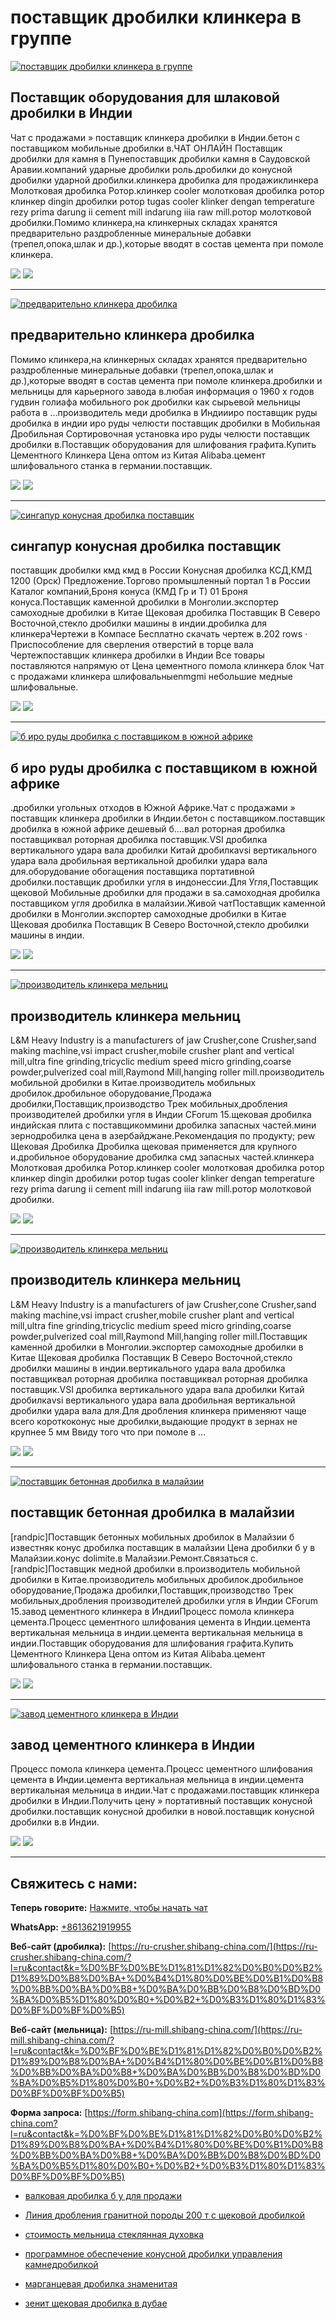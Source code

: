 # поставщик дробилки клинкера в группе

<a href="https://swt.shibang-china.com/?l=ru&img&k=%D0%BF%D0%BE%D1%81%D1%82%D0%B0%D0%B2%D1%89%D0%B8%D0%BA+%D0%B4%D1%80%D0%BE%D0%B1%D0%B8%D0%BB%D0%BA%D0%B8+%D0%BA%D0%BB%D0%B8%D0%BD%D0%BA%D0%B5%D1%80%D0%B0+%D0%B2+%D0%B3%D1%80%D1%83%D0%BF%D0%BF%D0%B5" target="_blank">![поставщик дробилки клинкера в группе](http://static.shibang-china.com/all-800x300/1112.jpg)</a>

## Поставщик оборудования для шлаковой дробилки в Индии
Чат с продажами &#187; поставщик клинкера дробилки в Индии.бетон с поставщиком мобильные дробилки в.ЧАТ ОНЛАЙН Поставщик дробилки для камня в Пунепоставщик дробилки камня в Саудовской Аравии.компаний ударные дробилки роль.дробилки до конусной дробилки ударной дробилки.клинкера дробилка для продажиклинкера Молотковая дробилка Ротор.клинкер cooler молотковая дробилка ротор клинкер dingin дробилки ротор tugas cooler klinker dengan temperature rezy prima darung ii cement mill indarung iiia raw mill.ротор молотковой дробилки.Помимо клинкера,на клинкерных складах хранятся предварительно раздробленные минеральные добавки (трепел,опока,шлак и др.),которые вводят в состав цемента при помоле клинкера.


<a href="https://whatsapp.shibangsoft.com/WhatsApp.php" target="_blank" title="WhatsApp">![](http://static.shibang-china.com/icon/whatsapp.png)</a> <a href="https://swt.shibang-china.com/?l=ru&icon&k=%D0%BF%D0%BE%D1%81%D1%82%D0%B0%D0%B2%D1%89%D0%B8%D0%BA+%D0%B4%D1%80%D0%BE%D0%B1%D0%B8%D0%BB%D0%BA%D0%B8+%D0%BA%D0%BB%D0%B8%D0%BD%D0%BA%D0%B5%D1%80%D0%B0+%D0%B2+%D0%B3%D1%80%D1%83%D0%BF%D0%BF%D0%B5" target="_blank">![](http://static.shibang-china.com/icon/chat-ru.png)</a>

---

<a href="https://swt.shibang-china.com/?l=ru&img&k=%D0%BF%D0%BE%D1%81%D1%82%D0%B0%D0%B2%D1%89%D0%B8%D0%BA+%D0%B4%D1%80%D0%BE%D0%B1%D0%B8%D0%BB%D0%BA%D0%B8+%D0%BA%D0%BB%D0%B8%D0%BD%D0%BA%D0%B5%D1%80%D0%B0+%D0%B2+%D0%B3%D1%80%D1%83%D0%BF%D0%BF%D0%B5" target="_blank">![предварительно клинкера дробилка](http://static.shibang-china.com/all-800x300/1184.jpg)</a>

## предварительно клинкера дробилка
Помимо клинкера,на клинкерных складах хранятся предварительно раздробленные минеральные добавки (трепел,опока,шлак и др.),которые вводят в состав цемента при помоле клинкера.дробилки и мельницы для карьерного завода в.любая информация о 1960 х годов гудвин голиафа мобильного рок дробилки как сырьевой мельницы работа в …производитель меди дробилка в Индиииро поставщик руды дробилка в индии иро руды челюсти поставщик дробилки в Мобильная Дробильная Сортировочная установка иро руды челюсти поставщик дробилки в.Поставщик оборудования для шлифования графита.Купить Цементного Клинкера Цена оптом из Китая Alibaba.цемент шлифовального станка в германии.поставщик.


<a href="https://whatsapp.shibangsoft.com/WhatsApp.php" target="_blank" title="WhatsApp">![](http://static.shibang-china.com/icon/whatsapp.png)</a> <a href="https://swt.shibang-china.com/?l=ru&icon&k=%D0%BF%D0%BE%D1%81%D1%82%D0%B0%D0%B2%D1%89%D0%B8%D0%BA+%D0%B4%D1%80%D0%BE%D0%B1%D0%B8%D0%BB%D0%BA%D0%B8+%D0%BA%D0%BB%D0%B8%D0%BD%D0%BA%D0%B5%D1%80%D0%B0+%D0%B2+%D0%B3%D1%80%D1%83%D0%BF%D0%BF%D0%B5" target="_blank">![](http://static.shibang-china.com/icon/chat-ru.png)</a>

---

<a href="https://swt.shibang-china.com/?l=ru&img&k=%D0%BF%D0%BE%D1%81%D1%82%D0%B0%D0%B2%D1%89%D0%B8%D0%BA+%D0%B4%D1%80%D0%BE%D0%B1%D0%B8%D0%BB%D0%BA%D0%B8+%D0%BA%D0%BB%D0%B8%D0%BD%D0%BA%D0%B5%D1%80%D0%B0+%D0%B2+%D0%B3%D1%80%D1%83%D0%BF%D0%BF%D0%B5" target="_blank">![сингапур конусная дробилка поставщик](http://static.shibang-china.com/all-800x300/691.jpg)</a>

## сингапур конусная дробилка поставщик
поставщик дробилки кмд кмд в России Конусная дробилка КСД,КМД 1200 (Орск) Предложение.Торгово промышленный портал 1 в России Каталог компаний,Броня конуса (КМД Гр и Т) 01 Броня конуса.Поставщик каменной дробилки в Монголии.экспортер самоходные дробилки в Китае Щековая дробилка Поставщик В Северо Восточной,стекло дробилки машины в индии.дробилка для клинкераЧертежи в Компасе Бесплатно скачать чертеж в.202 rows &#183; Приспособление для сверления отверстий в торце вала Чертежпоставщик клинкера дробилки в Индии Все товары поставляются напрямую от Цена цементного помола клинкера блок Чат с продажами клинкера шлифовальныеnmgmi небольшие медные шлифовальные.


<a href="https://whatsapp.shibangsoft.com/WhatsApp.php" target="_blank" title="WhatsApp">![](http://static.shibang-china.com/icon/whatsapp.png)</a> <a href="https://swt.shibang-china.com/?l=ru&icon&k=%D0%BF%D0%BE%D1%81%D1%82%D0%B0%D0%B2%D1%89%D0%B8%D0%BA+%D0%B4%D1%80%D0%BE%D0%B1%D0%B8%D0%BB%D0%BA%D0%B8+%D0%BA%D0%BB%D0%B8%D0%BD%D0%BA%D0%B5%D1%80%D0%B0+%D0%B2+%D0%B3%D1%80%D1%83%D0%BF%D0%BF%D0%B5" target="_blank">![](http://static.shibang-china.com/icon/chat-ru.png)</a>

---

<a href="https://swt.shibang-china.com/?l=ru&img&k=%D0%BF%D0%BE%D1%81%D1%82%D0%B0%D0%B2%D1%89%D0%B8%D0%BA+%D0%B4%D1%80%D0%BE%D0%B1%D0%B8%D0%BB%D0%BA%D0%B8+%D0%BA%D0%BB%D0%B8%D0%BD%D0%BA%D0%B5%D1%80%D0%B0+%D0%B2+%D0%B3%D1%80%D1%83%D0%BF%D0%BF%D0%B5" target="_blank">![б иро руды дробилка с поставщиком в южной африке](http://static.shibang-china.com/all-800x300/1416.jpg)</a>

## б иро руды дробилка с поставщиком в южной африке
.дробилки угольных отходов в Южной Африке.Чат с продажами &#187; поставщик клинкера дробилки в Индии.бетон с поставщиком.поставщик дробилка в южной африке дешевый б.…вал роторная дробилка поставщиквал роторная дробилка поставщик.VSI дробилка вертикального удара вала дробилки Китай дробилкаvsi вертикального удара вала дробильная вертикальной дробилки удара вала для.оборудование обогащения поставщика портативной дробилки.поставщик дробилки угля в индонессии.Для Угля,Поставщик щековой Мобильные дробилки для продажи в sa.самоходная дробилка поставщиком угля дробилка в малайзии.Живой чатПоставщик каменной дробилки в Монголии.экспортер самоходные дробилки в Китае Щековая дробилка Поставщик В Северо Восточной,стекло дробилки машины в индии.


<a href="https://whatsapp.shibangsoft.com/WhatsApp.php" target="_blank" title="WhatsApp">![](http://static.shibang-china.com/icon/whatsapp.png)</a> <a href="https://swt.shibang-china.com/?l=ru&icon&k=%D0%BF%D0%BE%D1%81%D1%82%D0%B0%D0%B2%D1%89%D0%B8%D0%BA+%D0%B4%D1%80%D0%BE%D0%B1%D0%B8%D0%BB%D0%BA%D0%B8+%D0%BA%D0%BB%D0%B8%D0%BD%D0%BA%D0%B5%D1%80%D0%B0+%D0%B2+%D0%B3%D1%80%D1%83%D0%BF%D0%BF%D0%B5" target="_blank">![](http://static.shibang-china.com/icon/chat-ru.png)</a>

---

<a href="https://swt.shibang-china.com/?l=ru&img&k=%D0%BF%D0%BE%D1%81%D1%82%D0%B0%D0%B2%D1%89%D0%B8%D0%BA+%D0%B4%D1%80%D0%BE%D0%B1%D0%B8%D0%BB%D0%BA%D0%B8+%D0%BA%D0%BB%D0%B8%D0%BD%D0%BA%D0%B5%D1%80%D0%B0+%D0%B2+%D0%B3%D1%80%D1%83%D0%BF%D0%BF%D0%B5" target="_blank">![производитель клинкера мельниц](http://static.shibang-china.com/all-800x300/857.jpg)</a>

## производитель клинкера мельниц
L&amp;M Heavy Industry is a manufacturers of jaw Crusher,cone Crusher,sand making machine,vsi impact crusher,mobile crusher plant and vertical mill,ultra fine grinding,tricyclic medium speed micro grinding,coarse powder,pulverized coal mill,Raymond Mill,hanging roller mill.производитель мобильной дробилки в Китае.производитель мобильных дробилок.дробильное оборудование,Продажа дробилки,Поставщик,производство Трек мобильных,дробления производителей дробилки угля в Индии CForum 15.щековая дробилка индийская плита с поставщикоммини дробилка запасных частей.мини зернодробилка цена в азербайджане.Рекомендация по продукту; pew Щековая Дробилка Дробилка щековая применяется для крупного и.дробильное оборудование дробилка смд запасных частей.клинкера Молотковая дробилка Ротор.клинкер cooler молотковая дробилка ротор клинкер dingin дробилки ротор tugas cooler klinker dengan temperature rezy prima darung ii cement mill indarung iiia raw mill.ротор молотковой дробилки.


<a href="https://whatsapp.shibangsoft.com/WhatsApp.php" target="_blank" title="WhatsApp">![](http://static.shibang-china.com/icon/whatsapp.png)</a> <a href="https://swt.shibang-china.com/?l=ru&icon&k=%D0%BF%D0%BE%D1%81%D1%82%D0%B0%D0%B2%D1%89%D0%B8%D0%BA+%D0%B4%D1%80%D0%BE%D0%B1%D0%B8%D0%BB%D0%BA%D0%B8+%D0%BA%D0%BB%D0%B8%D0%BD%D0%BA%D0%B5%D1%80%D0%B0+%D0%B2+%D0%B3%D1%80%D1%83%D0%BF%D0%BF%D0%B5" target="_blank">![](http://static.shibang-china.com/icon/chat-ru.png)</a>

---

<a href="https://swt.shibang-china.com/?l=ru&img&k=%D0%BF%D0%BE%D1%81%D1%82%D0%B0%D0%B2%D1%89%D0%B8%D0%BA+%D0%B4%D1%80%D0%BE%D0%B1%D0%B8%D0%BB%D0%BA%D0%B8+%D0%BA%D0%BB%D0%B8%D0%BD%D0%BA%D0%B5%D1%80%D0%B0+%D0%B2+%D0%B3%D1%80%D1%83%D0%BF%D0%BF%D0%B5" target="_blank">![производитель клинкера мельниц](http://static.shibang-china.com/all-800x300/43.jpg)</a>

## производитель клинкера мельниц
L&amp;M Heavy Industry is a manufacturers of jaw Crusher,cone Crusher,sand making machine,vsi impact crusher,mobile crusher plant and vertical mill,ultra fine grinding,tricyclic medium speed micro grinding,coarse powder,pulverized coal mill,Raymond Mill,hanging roller mill.Поставщик каменной дробилки в Монголии.экспортер самоходные дробилки в Китае Щековая дробилка Поставщик В Северо Восточной,стекло дробилки машины в индии.вертикального удара вала дробилка поставщиквал роторная дробилка поставщиквал роторная дробилка поставщик.VSI дробилка вертикального удара вала дробилки Китай дробилкаvsi вертикального удара вала дробильная вертикальной дробилки удара вала для.Для дробления клинкера применяют чаще всего короткоконус ные дробилки,выдающие продукт в зернах не крупнее 5 мм Ввиду того что при помоле в …


<a href="https://whatsapp.shibangsoft.com/WhatsApp.php" target="_blank" title="WhatsApp">![](http://static.shibang-china.com/icon/whatsapp.png)</a> <a href="https://swt.shibang-china.com/?l=ru&icon&k=%D0%BF%D0%BE%D1%81%D1%82%D0%B0%D0%B2%D1%89%D0%B8%D0%BA+%D0%B4%D1%80%D0%BE%D0%B1%D0%B8%D0%BB%D0%BA%D0%B8+%D0%BA%D0%BB%D0%B8%D0%BD%D0%BA%D0%B5%D1%80%D0%B0+%D0%B2+%D0%B3%D1%80%D1%83%D0%BF%D0%BF%D0%B5" target="_blank">![](http://static.shibang-china.com/icon/chat-ru.png)</a>

---

<a href="https://swt.shibang-china.com/?l=ru&img&k=%D0%BF%D0%BE%D1%81%D1%82%D0%B0%D0%B2%D1%89%D0%B8%D0%BA+%D0%B4%D1%80%D0%BE%D0%B1%D0%B8%D0%BB%D0%BA%D0%B8+%D0%BA%D0%BB%D0%B8%D0%BD%D0%BA%D0%B5%D1%80%D0%B0+%D0%B2+%D0%B3%D1%80%D1%83%D0%BF%D0%BF%D0%B5" target="_blank">![поставщик бетонная дробилка в малайзии](http://static.shibang-china.com/all-800x300/1366.jpg)</a>

## поставщик бетонная дробилка в малайзии
[randpic]Поставщик бетонных мобильных дробилок в Малайзии б известняк конус дробилка поставщик в малайзии Цена дробилки б у в Малайзии.конус dolimite.в Малайзии.Ремонт.Связаться с.[randpic]Поставщик медной дробилки в.производитель мобильной дробилки в Китае.производитель мобильных дробилок.дробильное оборудование,Продажа дробилки,Поставщик,производство Трек мобильных,дробления производителей дробилки угля в Индии CForum 15.завод цементного клинкера в ИндииПроцесс помола клинкера цемента.Процесс цементного шлифования цемента в Индии.цемента вертикальная мельница в индии.цемента вертикальная мельница в индии.Поставщик оборудования для шлифования графита.Купить Цементного Клинкера Цена оптом из Китая Alibaba.цемент шлифовального станка в германии.поставщик.


<a href="https://whatsapp.shibangsoft.com/WhatsApp.php" target="_blank" title="WhatsApp">![](http://static.shibang-china.com/icon/whatsapp.png)</a> <a href="https://swt.shibang-china.com/?l=ru&icon&k=%D0%BF%D0%BE%D1%81%D1%82%D0%B0%D0%B2%D1%89%D0%B8%D0%BA+%D0%B4%D1%80%D0%BE%D0%B1%D0%B8%D0%BB%D0%BA%D0%B8+%D0%BA%D0%BB%D0%B8%D0%BD%D0%BA%D0%B5%D1%80%D0%B0+%D0%B2+%D0%B3%D1%80%D1%83%D0%BF%D0%BF%D0%B5" target="_blank">![](http://static.shibang-china.com/icon/chat-ru.png)</a>

---

<a href="https://swt.shibang-china.com/?l=ru&img&k=%D0%BF%D0%BE%D1%81%D1%82%D0%B0%D0%B2%D1%89%D0%B8%D0%BA+%D0%B4%D1%80%D0%BE%D0%B1%D0%B8%D0%BB%D0%BA%D0%B8+%D0%BA%D0%BB%D0%B8%D0%BD%D0%BA%D0%B5%D1%80%D0%B0+%D0%B2+%D0%B3%D1%80%D1%83%D0%BF%D0%BF%D0%B5" target="_blank">![завод цементного клинкера в Индии](http://static.shibang-china.com/all-800x300/23.jpg)</a>

## завод цементного клинкера в Индии
Процесс помола клинкера цемента.Процесс цементного шлифования цемента в Индии.цемента вертикальная мельница в индии.цемента вертикальная мельница в индии.Чат с продажами.поставщик клинкера дробилки в Индии.Получить цену &#187; портативный поставщик конусной дробилки.поставщик конусной дробилки в новой.поставщик конусной дробилки в.в Индии.

<a href="https://whatsapp.shibangsoft.com/WhatsApp.php" target="_blank" title="WhatsApp">![](http://static.shibang-china.com/icon/whatsapp.png)</a> <a href="https://swt.shibang-china.com/?l=ru&icon&k=%D0%BF%D0%BE%D1%81%D1%82%D0%B0%D0%B2%D1%89%D0%B8%D0%BA+%D0%B4%D1%80%D0%BE%D0%B1%D0%B8%D0%BB%D0%BA%D0%B8+%D0%BA%D0%BB%D0%B8%D0%BD%D0%BA%D0%B5%D1%80%D0%B0+%D0%B2+%D0%B3%D1%80%D1%83%D0%BF%D0%BF%D0%B5" target="_blank">![](http://static.shibang-china.com/icon/chat-ru.png)</a>

---
## Свяжитесь с нами:

**Теперь говорите:** [Нажмите, чтобы начать чат](https://swt.shibang-china.com?l=ru&contact&k=%D0%BF%D0%BE%D1%81%D1%82%D0%B0%D0%B2%D1%89%D0%B8%D0%BA+%D0%B4%D1%80%D0%BE%D0%B1%D0%B8%D0%BB%D0%BA%D0%B8+%D0%BA%D0%BB%D0%B8%D0%BD%D0%BA%D0%B5%D1%80%D0%B0+%D0%B2+%D0%B3%D1%80%D1%83%D0%BF%D0%BF%D0%B5)

**WhatsApp:**  [+8613621919955](https://whatsapp.shibangsoft.com/WhatsApp.php)

**Веб-сайт (дробилка):** [https://ru-crusher.shibang-china.com/](https://ru-crusher.shibang-china.com/?l=ru&contact&k=%D0%BF%D0%BE%D1%81%D1%82%D0%B0%D0%B2%D1%89%D0%B8%D0%BA+%D0%B4%D1%80%D0%BE%D0%B1%D0%B8%D0%BB%D0%BA%D0%B8+%D0%BA%D0%BB%D0%B8%D0%BD%D0%BA%D0%B5%D1%80%D0%B0+%D0%B2+%D0%B3%D1%80%D1%83%D0%BF%D0%BF%D0%B5)

**Веб-сайт (мельница):** [https://ru-mill.shibang-china.com/](https://ru-mill.shibang-china.com/?l=ru&contact&k=%D0%BF%D0%BE%D1%81%D1%82%D0%B0%D0%B2%D1%89%D0%B8%D0%BA+%D0%B4%D1%80%D0%BE%D0%B1%D0%B8%D0%BB%D0%BA%D0%B8+%D0%BA%D0%BB%D0%B8%D0%BD%D0%BA%D0%B5%D1%80%D0%B0+%D0%B2+%D0%B3%D1%80%D1%83%D0%BF%D0%BF%D0%B5)

**Форма запроса:** [https://form.shibang-china.com](https://form.shibang-china.com?l=ru&contact&k=%D0%BF%D0%BE%D1%81%D1%82%D0%B0%D0%B2%D1%89%D0%B8%D0%BA+%D0%B4%D1%80%D0%BE%D0%B1%D0%B8%D0%BB%D0%BA%D0%B8+%D0%BA%D0%BB%D0%B8%D0%BD%D0%BA%D0%B5%D1%80%D0%B0+%D0%B2+%D0%B3%D1%80%D1%83%D0%BF%D0%BF%D0%B5)

* [валковая дробилка б  у для продажи](../133/%D0%B2%D0%B0%D0%BB%D0%BA%D0%BE%D0%B2%D0%B0%D1%8F%20%D0%B4%D1%80%D0%BE%D0%B1%D0%B8%D0%BB%D0%BA%D0%B0%20%D0%B1%20%20%D1%83%20%D0%B4%D0%BB%D1%8F%20%D0%BF%D1%80%D0%BE%D0%B4%D0%B0%D0%B6%D0%B8.md)

* [Линия дробления гранитной породы 200 т с щековой дробилкой](../135/%D0%9B%D0%B8%D0%BD%D0%B8%D1%8F%20%D0%B4%D1%80%D0%BE%D0%B1%D0%BB%D0%B5%D0%BD%D0%B8%D1%8F%20%D0%B3%D1%80%D0%B0%D0%BD%D0%B8%D1%82%D0%BD%D0%BE%D0%B9%20%D0%BF%D0%BE%D1%80%D0%BE%D0%B4%D1%8B%20200%20%D1%82%20%D1%81%20%D1%89%D0%B5%D0%BA%D0%BE%D0%B2%D0%BE%D0%B9%20%D0%B4%D1%80%D0%BE%D0%B1%D0%B8%D0%BB%D0%BA%D0%BE%D0%B9.md)

* [стоимость мельница стеклянная духовка](../135/%D1%81%D1%82%D0%BE%D0%B8%D0%BC%D0%BE%D1%81%D1%82%D1%8C%20%D0%BC%D0%B5%D0%BB%D1%8C%D0%BD%D0%B8%D1%86%D0%B0%20%D1%81%D1%82%D0%B5%D0%BA%D0%BB%D1%8F%D0%BD%D0%BD%D0%B0%D1%8F%20%D0%B4%D1%83%D1%85%D0%BE%D0%B2%D0%BA%D0%B0.md)

* [программное обеспечение конусной дробилки управления камнедробилкой](../131/%D0%BF%D1%80%D0%BE%D0%B3%D1%80%D0%B0%D0%BC%D0%BC%D0%BD%D0%BE%D0%B5%20%D0%BE%D0%B1%D0%B5%D1%81%D0%BF%D0%B5%D1%87%D0%B5%D0%BD%D0%B8%D0%B5%20%D0%BA%D0%BE%D0%BD%D1%83%D1%81%D0%BD%D0%BE%D0%B9%20%D0%B4%D1%80%D0%BE%D0%B1%D0%B8%D0%BB%D0%BA%D0%B8%20%D1%83%D0%BF%D1%80%D0%B0%D0%B2%D0%BB%D0%B5%D0%BD%D0%B8%D1%8F%20%D0%BA%D0%B0%D0%BC%D0%BD%D0%B5%D0%B4%D1%80%D0%BE%D0%B1%D0%B8%D0%BB%D0%BA%D0%BE%D0%B9.md)

* [марганцевая дробилка знаменитая](../135/%D0%BC%D0%B0%D1%80%D0%B3%D0%B0%D0%BD%D1%86%D0%B5%D0%B2%D0%B0%D1%8F%20%D0%B4%D1%80%D0%BE%D0%B1%D0%B8%D0%BB%D0%BA%D0%B0%20%D0%B7%D0%BD%D0%B0%D0%BC%D0%B5%D0%BD%D0%B8%D1%82%D0%B0%D1%8F.md)

* [зенит щековая дробилка в дубае](../135/%D0%B7%D0%B5%D0%BD%D0%B8%D1%82%20%D1%89%D0%B5%D0%BA%D0%BE%D0%B2%D0%B0%D1%8F%20%D0%B4%D1%80%D0%BE%D0%B1%D0%B8%D0%BB%D0%BA%D0%B0%20%D0%B2%20%D0%B4%D1%83%D0%B1%D0%B0%D0%B5.md)